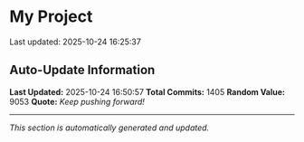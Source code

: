 # My Project


Last updated: 2025-10-24 16:25:37




































































































































































































































































































































































































































































































































































































































































































































































































































































































































































































































































































































































































































































































































































































































































































































































































































































































































































































































































## Auto-Update Information

**Last Updated:** 2025-10-24 16:50:57
**Total Commits:** 1405
**Random Value:** 9053
**Quote:** _Keep pushing forward!_

---
_This section is automatically generated and updated._